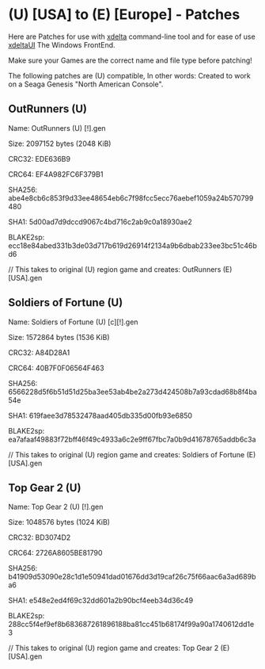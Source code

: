# (U) [USA] to (E) [Europe] - Patches

Here are Patches for use with [xdelta](http://xdelta.org/) command-line tool and for ease of use [xdeltaUI](https://www.romhacking.net/utilities/598/) The Windows FrontEnd.

Make sure your Games are the correct name and file type before patching!

The following patches are (U) compatible, In other words: Created to work on a Seaga Genesis "North American Console".

## OutRunners (U)

Name: OutRunners (U) [!].gen

Size: 2097152 bytes (2048 KiB)

CRC32: EDE636B9

CRC64: EF4A982FC6F379B1

SHA256: abe4e8cb6c853f9d33ee48654eb6c7f98fcc5ecc76aebef1059a24b570799480

SHA1: 5d00ad7d9dccd9067c4bd716c2ab9c0a18930ae2

BLAKE2sp: ecc18e84abed331b3de03d717b619d26914f2134a9b6dbab233ee3bc51c46bd6

// This takes to original (U) region game and creates: OutRunners (E) [USA].gen

## Soldiers of Fortune (U)

Name: Soldiers of Fortune (U) [c][!].gen

Size: 1572864 bytes (1536 KiB)

CRC32: A84D28A1

CRC64: 40B7F0F06564F463

SHA256: 6566228d5f6b51d51d25ba3ee53ab4be2a273d424508b7a93cdad68b8f4ba54e

SHA1: 619faee3d78532478aad405db335d00fb93e6850

BLAKE2sp: ea7afaaf49883f72bff46f49c4933a6c2e9ff67fbc7a0b9d41678765addb6c3a

// This takes to original (U) region game and creates: Soldiers of Fortune (E) [USA].gen

## Top Gear 2 (U)

Name: Top Gear 2 (U) [!].gen

Size: 1048576 bytes (1024 KiB)

CRC32: BD3074D2

CRC64: 2726A8605BE81790

SHA256: b41909d53090e28c1d1e50941dad01676dd3d19caf26c75f66aac6a3ad689ba6

SHA1: e548e2ed4f69c32dd601a2b90bcf4eeb34d36c49

BLAKE2sp: 288cc5f4ef9ef8b683687261896188ba81cc451b68174f99a90a1740612dd1e3

// This takes to original (U) region game and creates: Top Gear 2 (E) [USA].gen
